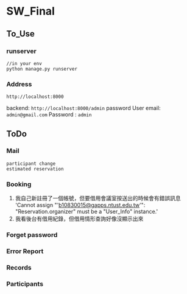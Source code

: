 # SW_Final

## To_Use
### runserver
```
//in your env
python manage.py runserver
```
### Address
`http://localhost:8000`

backend:
`http://localhost:8000/admin`
password
User email:  `admin@gmail.com`
Password  :    `admin`
## ToDo

### Mail
    participant change
    estimated reservation
### Booking
1. 我自己新註冊了一個帳號，但要借用會議室按送出的時候會有錯誤訊息
'Cannot assign "'b10830015@gapps.ntust.edu.tw'": "Reservation.organizer" must be a "User_Info" instance.'
2. 我看後台有借用紀錄，但借用情形查詢好像沒顯示出來
### Forget password

### Error Report

### Records

### Participants
